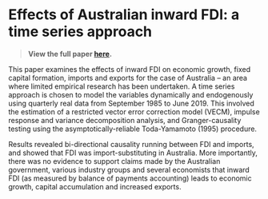 # Effects of Australian inward FDI: a time series approach

> **View the full paper [here](pages/pages-assets/fdi/aus-ifdi.pdf).**

This paper examines the effects of inward FDI on economic growth, fixed capital
formation, imports and exports for the case of Australia – an area where limited
empirical research has been undertaken. A time series approach is chosen to model the variables dynamically and endogenously using quarterly real data from September 1985 to June 2019. This involved the estimation of a restricted vector error correction model (VECM), impulse response and variance decomposition analysis, and Granger-causality testing using the asymptotically-reliable Toda-Yamamoto (1995) procedure. 

Results revealed bi-directional causality running between FDI and imports, and showed that FDI was import-substituting in Australia. More importantly, there was no evidence to support claims made by the Australian government, various industry groups and several economists that inward FDI (as measured by balance of payments accounting) leads to economic growth, capital accumulation and increased exports.
